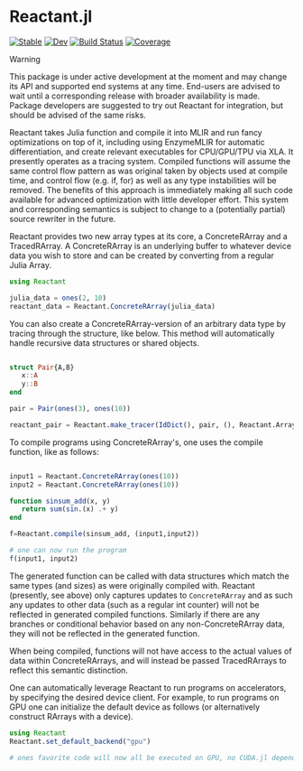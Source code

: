# Reactant.jl

[![Stable](https://img.shields.io/badge/docs-stable-blue.svg)](https://enzymead.github.io/Reactant.jl/stable)
[![Dev](https://img.shields.io/badge/docs-dev-blue.svg)](https://enzymead.github.io/Reactant.jl/dev)
[![Build Status](https://github.com/EnzymeAD/Reactant.jl/workflows/CI/badge.svg)](https://github.com/EnzymeAD/Reactant.jl/actions)
[![Coverage](https://codecov.io/gh/EnzymeAD/Reactant.jl/branch/master/graph/badge.svg)](https://codecov.io/gh/EnzymeAD/Reactant.jl)

> [!WARNING]  
> This package is under active development at the moment and may change its API and supported end systems at any time. End-users are advised to wait until a corresponding release with broader availability is made. Package developers are suggested to try out Reactant for integration, but should be advised of the same risks.

Reactant takes Julia function and compile it into MLIR and run fancy optimizations on top of it, including using EnzymeMLIR for automatic differentiation, and create relevant executables for CPU/GPU/TPU via XLA. It presently operates as a tracing system. Compiled functions will assume the same control flow pattern as was original taken by objects used at compile time, and control flow (e.g. if, for) as well as any type instabilities will be removed. The benefits of this approach is immediately making all such code available for advanced optimization with little developer effort. This system and corresponding semantics is subject to change to a (potentially partial) source rewriter in the future.

Reactant provides two new array types at its core, a ConcreteRArray and a TracedRArray. A ConcreteRArray is an underlying buffer to whatever device data you wish to store and can be created by converting from a regular Julia Array.

```julia
using Reactant

julia_data = ones(2, 10)
reactant_data = Reactant.ConcreteRArray(julia_data)
```

You can also create a ConcreteRArray-version of an arbitrary data type by tracing through the structure, like below. This method will automatically handle recursive data structures or shared objects.

```julia

struct Pair{A,B}
   x::A
   y::B
end

pair = Pair(ones(3), ones(10))

reactant_pair = Reactant.make_tracer(IdDict(), pair, (), Reactant.ArrayToConcrete, nothing)
``` 

To compile programs using ConcreteRArray's, one uses the compile function, like as follows:

```julia

input1 = Reactant.ConcreteRArray(ones(10))
input2 = Reactant.ConcreteRArray(ones(10))

function sinsum_add(x, y)
   return sum(sin.(x) .+ y)
end

f=Reactant.compile(sinsum_add, (input1,input2))

# one can now run the program
f(input1, input2)
```

The generated function can be called with data structures which match the same types (and sizes) as were originally compiled with. Reactant (presently, see above) only captures updates to `ConcreteRArray` and as such any updates to other data (such as a regular int counter) will not be reflected in generated compiled functions. Similarly if there are any branches or conditional behavior based on any non-ConcreteRArray data, they will not be reflected in the generated function.

When being compiled, functions will not have access to the actual values of data within ConcreteRArrays, and will instead be passed TracedRArrays to reflect this semantic distinction.

One can automatically leverage Reactant to run programs on accelerators, by specifying the desired device client. For example, to run programs on GPU one can initialize the default device as follows (or alternatively construct RArrays with a device).

```julia
using Reactant
Reactant.set_default_backend("gpu")

# ones favorite code will now all be executed on GPU, no CUDA.jl dependency even required!
```

